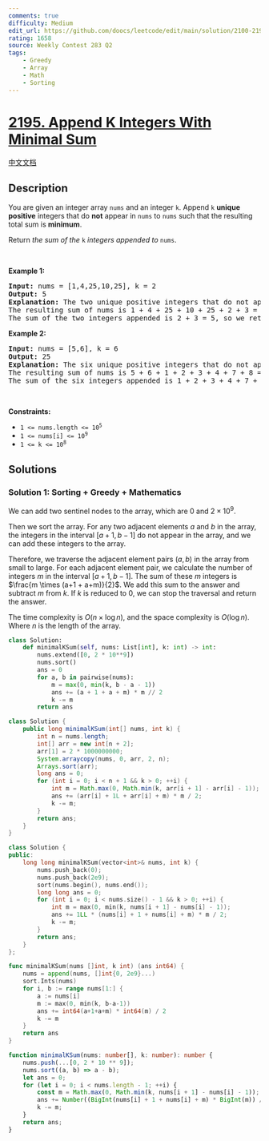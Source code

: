 ```yaml
---
comments: true
difficulty: Medium
edit_url: https://github.com/doocs/leetcode/edit/main/solution/2100-2199/2195.Append%20K%20Integers%20With%20Minimal%20Sum/README_EN.md
rating: 1658
source: Weekly Contest 283 Q2
tags:
    - Greedy
    - Array
    - Math
    - Sorting
---
```


# [2195. Append K Integers With Minimal Sum](https://leetcode.com/problems/append-k-integers-with-minimal-sum)

[中文文档](/solution/2100-2199/2195.Append%20K%20Integers%20With%20Minimal%20Sum/README.md)

## Description

<p>You are given an integer array <code>nums</code> and an integer <code>k</code>. Append <code>k</code> <strong>unique positive</strong> integers that do <strong>not</strong> appear in <code>nums</code> to <code>nums</code> such that the resulting total sum is <strong>minimum</strong>.</p>

<p>Return<em> the sum of the</em> <code>k</code> <em>integers appended to</em> <code>nums</code>.</p>

<p>&nbsp;</p>
<p><strong class="example">Example 1:</strong></p>

<pre>
<strong>Input:</strong> nums = [1,4,25,10,25], k = 2
<strong>Output:</strong> 5
<strong>Explanation:</strong> The two unique positive integers that do not appear in nums which we append are 2 and 3.
The resulting sum of nums is 1 + 4 + 25 + 10 + 25 + 2 + 3 = 70, which is the minimum.
The sum of the two integers appended is 2 + 3 = 5, so we return 5.</pre>

<p><strong class="example">Example 2:</strong></p>

<pre>
<strong>Input:</strong> nums = [5,6], k = 6
<strong>Output:</strong> 25
<strong>Explanation:</strong> The six unique positive integers that do not appear in nums which we append are 1, 2, 3, 4, 7, and 8.
The resulting sum of nums is 5 + 6 + 1 + 2 + 3 + 4 + 7 + 8 = 36, which is the minimum. 
The sum of the six integers appended is 1 + 2 + 3 + 4 + 7 + 8 = 25, so we return 25.
</pre>

<p>&nbsp;</p>
<p><strong>Constraints:</strong></p>

<ul>
	<li><code>1 &lt;= nums.length &lt;= 10<sup>5</sup></code></li>
	<li><code>1 &lt;= nums[i] &lt;= 10<sup>9</sup></code></li>
	<li><code>1 &lt;= k &lt;= 10<sup>8</sup></code></li>
</ul>

## Solutions

### Solution 1: Sorting + Greedy + Mathematics

We can add two sentinel nodes to the array, which are $0$ and $2 \times 10^9$.

Then we sort the array. For any two adjacent elements $a$ and $b$ in the array, the integers in the interval $[a+1, b-1]$ do not appear in the array, and we can add these integers to the array.

Therefore, we traverse the adjacent element pairs $(a, b)$ in the array from small to large. For each adjacent element pair, we calculate the number of integers $m$ in the interval $[a+1, b-1]$. The sum of these $m$ integers is $\frac{m \times (a+1 + a+m)}{2}$. We add this sum to the answer and subtract $m$ from $k$. If $k$ is reduced to $0$, we can stop the traversal and return the answer.

The time complexity is $O(n \times \log n)$, and the space complexity is $O(\log n)$. Where $n$ is the length of the array.

<!-- tabs:start -->

```python
class Solution:
    def minimalKSum(self, nums: List[int], k: int) -> int:
        nums.extend([0, 2 * 10**9])
        nums.sort()
        ans = 0
        for a, b in pairwise(nums):
            m = max(0, min(k, b - a - 1))
            ans += (a + 1 + a + m) * m // 2
            k -= m
        return ans
```

```java
class Solution {
    public long minimalKSum(int[] nums, int k) {
        int n = nums.length;
        int[] arr = new int[n + 2];
        arr[1] = 2 * 1000000000;
        System.arraycopy(nums, 0, arr, 2, n);
        Arrays.sort(arr);
        long ans = 0;
        for (int i = 0; i < n + 1 && k > 0; ++i) {
            int m = Math.max(0, Math.min(k, arr[i + 1] - arr[i] - 1));
            ans += (arr[i] + 1L + arr[i] + m) * m / 2;
            k -= m;
        }
        return ans;
    }
}
```

```cpp
class Solution {
public:
    long long minimalKSum(vector<int>& nums, int k) {
        nums.push_back(0);
        nums.push_back(2e9);
        sort(nums.begin(), nums.end());
        long long ans = 0;
        for (int i = 0; i < nums.size() - 1 && k > 0; ++i) {
            int m = max(0, min(k, nums[i + 1] - nums[i] - 1));
            ans += 1LL * (nums[i] + 1 + nums[i] + m) * m / 2;
            k -= m;
        }
        return ans;
    }
};
```

```go
func minimalKSum(nums []int, k int) (ans int64) {
	nums = append(nums, []int{0, 2e9}...)
	sort.Ints(nums)
	for i, b := range nums[1:] {
		a := nums[i]
		m := max(0, min(k, b-a-1))
		ans += int64(a+1+a+m) * int64(m) / 2
		k -= m
	}
	return ans
}
```

```ts
function minimalKSum(nums: number[], k: number): number {
    nums.push(...[0, 2 * 10 ** 9]);
    nums.sort((a, b) => a - b);
    let ans = 0;
    for (let i = 0; i < nums.length - 1; ++i) {
        const m = Math.max(0, Math.min(k, nums[i + 1] - nums[i] - 1));
        ans += Number((BigInt(nums[i] + 1 + nums[i] + m) * BigInt(m)) / BigInt(2));
        k -= m;
    }
    return ans;
}
```

<!-- tabs:end -->

<!-- end -->

